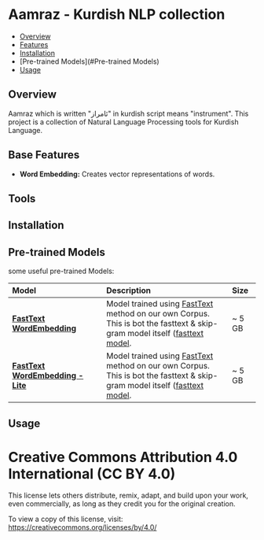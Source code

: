 # Aamraz - Kurdish NLP collection

- [Overview](#overview)
- [Features](#features)
- [Installation](#installation)
- [Pre-trained Models](#Pre-trained Models)
- [Usage](#usage)

## Overview
Aamraz which is written "ئامراز" in kurdish script means "instrument". This project is a collection of Natural Language Processing tools for Kurdish Language.

## Base Features
- **Word Embedding:** Creates vector representations of words.

## Tools

## Installation

## Pre-trained Models

some useful pre-trained Models:

| **Model**                             | Description                                                                                                                                                                                                   |**Size** |
|:--------------------------------------|:--------------------------------------------------------------------------------------------------------------------------------------------------------------------------------------------------------------|:------- |
| [**FastText WordEmbedding**]()        | Model trained using [FastText](https://fasttext.cc/) method on our own Corpus.<br/> This is bot the fasttext & skip-gram model itself ([fasttext model](https://fasttext.cc/docs/en/pretrained-vectors.html). |~ 5 GB   |
| [**FastText WordEmbedding - Lite**]() | Model trained using [FastText](https://fasttext.cc/) method on our own Corpus.<br/> This is bot the fasttext & skip-gram model itself ([fasttext model](https://fasttext.cc/docs/en/pretrained-vectors.html). |~ 5 GB   |

## Usage

# Creative Commons Attribution 4.0 International (CC BY 4.0)

This license lets others distribute, remix, adapt, and build upon your work, even commercially, as long as they credit you for the original creation. 

To view a copy of this license, visit: 
https://creativecommons.org/licenses/by/4.0/
